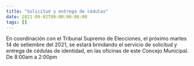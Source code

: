 ```yaml
---
title: "Solicitud y entrega de cédulas"
date: 2021-09-02T09:00:00-06:00
tags: []
---
```


En coordinación con el Tribunal Supremo de Elecciones, el próximo martes 14 de setiembre del 2021, se estará brindando el servicio de solicitud y entrega de cédulas de identidad, en las oficinas de este Concejo Municipal. De 8:00am a 2:00pm  